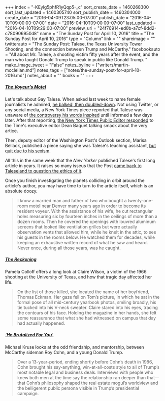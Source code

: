 +++
index = "-KEylg5phfR1yQqp5-_c"
sort_create_date = 1460268300
sort_last_updated = 1460305740
sort_publish_date = 1460304000
create_date = "2016-04-09T23:05:00-07:00"
publish_date = "2016-04-10T09:00:00-07:00"
date = "2016-04-10T09:00:00-07:00"
last_updated = "2016-04-10T09:29:00-07:00"
preview_url = "24f76914-ed0b-a7cf-8dd2-c780906950d8"
name = "The Sunday Post for April 10, 2016"
title = "The Sunday Post for April 10, 2016"
type = "Column"
link = ""
shareimage = ""
twitterauto = "The Sunday Post: Talese, the Texas University Tower Shooting, and the connection between Trump and McCarthy."
facebookauto = "All about Mr. Talese, a shooting victim fifty years after the event, and the man who taught Donald Trump to speak in public like Donald Trump. "
make_image_tweet = "False"
notes_byline = ["writers/martin-mcclellan.md"]
notes_tags = ["notes/the-sunday-post-for-april-10-2016.md"]
notes_about = ""
books = ""
+++
<h5><a href="http://www.newyorker.com/magazine/2016/04/11/gay-talese-the-voyeurs-motel" title="The Voyeur’s Motel - The New Yorker">The Voyeur's Motel</a></h5>

Let's talk about Gay Talese. When asked last week to name female journalists he admired, <a href="https://www.bostonglobe.com/business/2016/04/07/what-said-what-she-heard-gay-talese-controversial-words/P8ltLnt0dh9x33rHJLjEEP/story.html" title="What he said, what she heard, Gay Talese&amp;rsquo;s controversial words - The Boston Globe">he balked, then doubled-down</a>. Not using Twitter, or any social media, a New York Times piece reported that Talese was unaware of <a href="http://www.nytimes.com/2016/04/07/fashion/gay-talese-twitter.html" title="None">the controversy his words inspired</a> until informed a few days later. After that reporting, <a href="http://publiceditor.blogs.nytimes.com/2016/04/07/gay-talese-new-york-times-article/" title="None">the New York Times Public Editor responded</a> to the Time's executive editor Dean Baquet talking smack about the very artice. 

Then, deputy editor of the Washington Post's Outlook section, Marisa Bellack, published a piece saying she was Talese's teaching assistant, <a href="https://www.washingtonpost.com/posteverything/wp/2016/04/09/gay-talese-sexism/" title="I was Gay Talese&amp;#8217;s teaching assistant. I quit because of his sexism. - The Washington Post">but quit due to his sexism</a>. 

All this in the same week that the _New Yorker_ published Talese's first long article in years. It raises so many isseus that the Post <a href="https://www.washingtonpost.com/lifestyle/style/the-ethical-dilemmas-raised-by-gay-taleses-latest-article/2016/04/08/8e40e916-fd92-11e5-9140-e61d062438bb_story.html" title="The ethical dilemmas raised by Gay Talese’s latest article - The Washington Post">came back to Taleseland to question the ethics of it</a>.

Once you finish investigating the planets colliding in orbit around the article's author, you may have time to turn to the article itself, which is an absolute doozy.

<blockquote>
	I know a married man and father of two who bought a twenty-one-room motel near Denver many years ago in order to become its resident voyeur. With the assistance of his wife, he cut rectangular holes measuring six by fourteen inches in the ceilings of more than a dozen rooms. Then he covered the openings with louvred aluminum screens that looked like ventilation grilles but were actually observation vents that allowed him, while he knelt in the attic, to see his guests in the rooms below. He watched them for decades, while keeping an exhaustive written record of what he saw and heard. Never once, during all those years, was he caught.
</blockquote>

<h5><a href="http://features.texasmonthly.com/editorial/the-reckoning/?src=longreads" title="None">The Reckoning</a></h5>

Pamela Colloff offers a long look at Claire Wilson, a victim of the 1966 shooting at the University of Texas, and how that tragic day affected her life.

<blockquote>
	On the list of those killed, she located the name of her boyfriend, Thomas Eckman. Her gaze fell on Tom’s picture, in which he sat in the formal pose of all mid-century yearbook photos, smiling broadly, his tie tucked into his V-neck sweater. Claire stared into his eyes, tracing the contours of his face. Holding the magazine in her hands, she felt some reassurance that what she had witnessed on campus that day had actually happened.
</blockquote>

<h5><a href="http://www.politico.com/magazine/story/2016/04/donald-trump-roy-cohn-mentor-joseph-mccarthy-213799?Src=longreads" title="&amp;lsquo;He Brutalized For You&amp;rsquo; - POLITICO Magazine">‘He Brutalized For You’</a></h5>

Michael Kruse looks at the odd friendship, and mentorship, between McCarthy sideman Roy Cohn, and a young Donald Trump.

<blockquote>
	Over a 13-year-period, ending shortly before Cohn’s death in 1986, Cohn brought his say-anything, win-at-all-costs style to all of Trump’s most notable legal and business deals. Interviews with people who knew both men at the time say the relationship ran deeper than that—that Cohn’s philosophy shaped the real estate mogul’s worldview and the belligerent public persona visible in Trump’s presidential campaign.
</blockquote>


